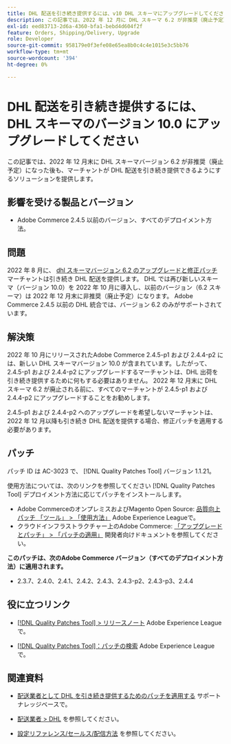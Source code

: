 ```yaml
---
title: DHL 配送を引き続き提供するには、v10 DHL スキーマにアップグレードしてください
description: この記事では、2022 年 12 月に DHL スキーマ 6.2 が非推奨（廃止予定）になった後も、スキーマ 10.0 にアップグレードするか、AC-3023 パッチを適用することで、マーチャントが DHL 配送を引き続き提供できるソリューションを提供します。
exl-id: eed83713-2d6a-4360-bfa1-bebd4d604f2f
feature: Orders, Shipping/Delivery, Upgrade
role: Developer
source-git-commit: 958179e0f3efe08e65ea8b0c4c4e1015e3c5bb76
workflow-type: tm+mt
source-wordcount: '394'
ht-degree: 0%

---
```


# DHL 配送を引き続き提供するには、DHL スキーマのバージョン 10.0 にアップグレードしてください

この記事では、2022 年 12 月末に DHL スキーマバージョン 6.2 が非推奨（廃止予定）になった後も、マーチャントが DHL 配送を引き続き提供できるようにするソリューションを提供します。

## 影響を受ける製品とバージョン

* Adobe Commerce 2.4.5 以前のバージョン、すべてのデプロイメント方法。

## 問題

2022 年 8 月に、 [dhl スキーマバージョン 6.2 のアップグレードと修正パッチ](https://experienceleague.adobe.com/docs/commerce-knowledge-base/kb/troubleshooting/miscellaneous/adobe-commerce-dhl-upgrade-patch.html) マーチャントは引き続き DHL 配送を提供します。 DHL では再び新しいスキーマ（バージョン 10.0）を 2022 年 10 月に導入し、以前のバージョン（6.2 スキーマ）は 2022 年 12 月末に非推奨（廃止予定）になります。 Adobe Commerce 2.4.5 以前の DHL 統合では、バージョン 6.2 のみがサポートされています。

## 解決策

2022 年 10 月にリリースされたAdobe Commerce 2.4.5-p1 および 2.4.4-p2 には、新しい DHL スキーマバージョン 10.0 が含まれています。したがって、2.4.5-p1 および 2.4.4-p2 にアップグレードするマーチャントは、DHL 出荷を引き続き提供するために何もする必要はありません。 2022 年 12 月末に DHL スキーマ 6.2 が廃止される前に、すべてのマーチャントが 2.4.5-p1 および 2.4.4-p2 にアップグレードすることをお勧めします。

2.4.5-p1 および 2.4.4-p2 へのアップグレードを希望しないマーチャントは、2022 年 12 月以降も引き続き DHL 配送を提供する場合、修正パッチを適用する必要があります。

## パッチ

パッチ ID は AC-3023 で、 [!DNL Quality Patches Tool] バージョン 1.1.21。

使用方法については、次のリンクを参照してください [!DNL Quality Patches Tool] デプロイメント方法に応じてパッチをインストールします。

* Adobe CommerceのオンプレミスおよびMagento Open Source: [品質向上パッチ 「ツール」 > 「使用方法」](https://experienceleague.adobe.com/docs/commerce-operations/tools/quality-patches-tool/usage.html) Adobe Experience Leagueで。
* クラウドインフラストラクチャー上のAdobe Commerce: [「アップグレードとパッチ」 > 「パッチの適用」](https://devdocs.magento.com/cloud/project/project-patch.html) 開発者向けドキュメントを参照してください。

**このパッチは、次のAdobe Commerce バージョン（すべてのデプロイメント方法）に適用されます。**

* 2.3.7、2.4.0、2.4.1、2.4.2、2.4.3、2.4.3-p2、2.4.3-p3、2.4.4

## 役に立つリンク

* [[!DNL Quality Patches Tool] > リリースノート](https://experienceleague.adobe.com/docs/commerce-operations/tools/quality-patches-tool/release-notes.html) Adobe Experience Leagueで。

* [[!DNL Quality Patches Tool]：パッチの検索](https://experienceleague.adobe.com/tools/commerce-quality-patches/index.html) Adobe Experience Leagueで。

## 関連資料

* [配送業者として DHL を引き続き提供するためのパッチを適用する](https://experienceleague.adobe.com/docs/commerce-knowledge-base/kb/troubleshooting/miscellaneous/adobe-commerce-dhl-upgrade-patch.html) サポートナレッジベースで。

* [配送業者 > DHL](https://experienceleague.adobe.com/docs/commerce-admin/stores-sales/delivery/shipping-carriers/dhl.html) を参照してください。
* [設定リファレンス/セールス/配信方法](https://experienceleague.adobe.com/docs/commerce-admin/config/sales/delivery-methods.html) を参照してください。
